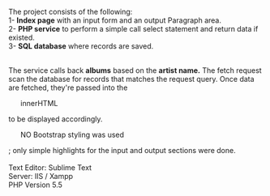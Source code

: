 The project consists of the following:<br>
1- <b>Index page</b> with an input form and an output Paragraph area. <br>
2- <b>PHP service</b> to perform a simple call select statement and return data if existed.<br>
3- <b>SQL database</b> where records are saved.<br><br>

The service calls back <b>albums</b> based on the <b>artist name.</b> The fetch request scan the database for records that matches the request query. Once data are fetched, they're passed into the <ul>innerHTML</ul> to be displayed accordingly. <ul>NO Bootstrap styling was used</ul>; only simple highlights for the input and output sections were done.
<br><br>
Text Editor: Sublime Text<br>
Server: IIS / Xampp<br>
PHP Version 5.5<br>

